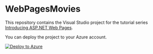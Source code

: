 # WebPagesMovies
This repository contains the Visual Studio project for the tutorial series [Introducing ASP.NET Web Pages](http://www.asp.net/web-pages/overview/getting-started/introducing-aspnet-web-pages-2/getting-started).

You can deploy the project to your Azure account.

[![Deploy to Azure](http://azuredeploy.net/deploybutton.png)](https://azuredeploy.net/)
